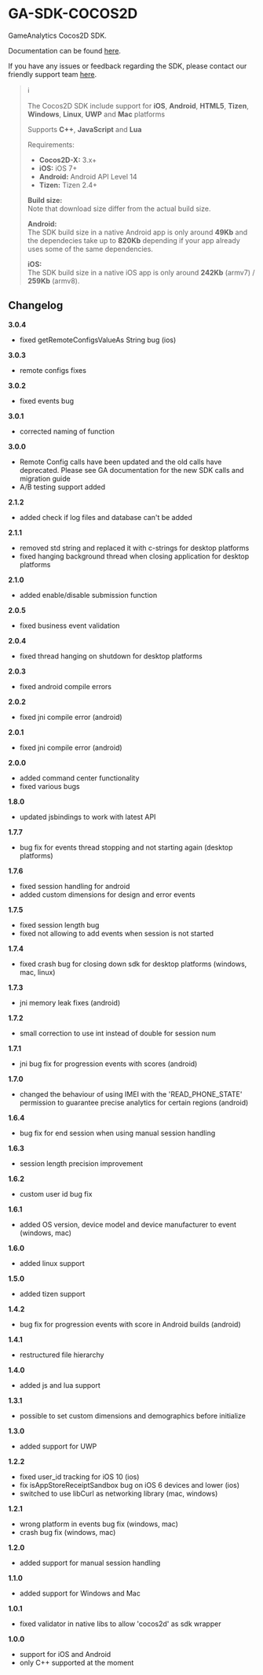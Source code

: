# GA-SDK-COCOS2D
GameAnalytics Cocos2D SDK.

Documentation can be found [here](https://gameanalytics.com/docs/cocos2d-sdk).

If you have any issues or feedback regarding the SDK, please contact our friendly support team [here](https://gameanalytics.com/contact).

> :information_source:
>
> The Cocos2D SDK include support for **iOS**, **Android**, **HTML5**, **Tizen**, **Windows**, **Linux**, **UWP** and **Mac** platforms
>
> Supports **C++**, **JavaScript** and **Lua**
>
> Requirements:
> * **Cocos2D-X:** 3.x+  
> * **iOS:** iOS 7+
> * **Android:** Android API Level 14
> * **Tizen:** Tizen 2.4+   
>   
> **Build size:**   
> Note that download size differ from the actual build size.   
>   
> **Android:**   
> The SDK build size in a native Android app is only around **49Kb** and the dependecies take up to **820Kb** depending if your app already uses some of the same dependencies.   
>   
> **iOS:**   
> The SDK build size in a native iOS app is only around **242Kb** (armv7) / **259Kb** (armv8).


Changelog
---------
<!--(CHANGELOG_TOP)-->
**3.0.4**
* fixed getRemoteConfigsValueAs String bug (ios)

**3.0.3**
* remote configs fixes

**3.0.2**
* fixed events bug

**3.0.1**
* corrected naming of function

**3.0.0**
* Remote Config calls have been updated and the old calls have deprecated. Please see GA documentation for the new SDK calls and migration guide
* A/B testing support added

**2.1.2**
* added check if log files and database can't be added

**2.1.1**
* removed std string and replaced it with c-strings for desktop platforms
* fixed hanging background thread when closing application for desktop platforms

**2.1.0**
* added enable/disable submission function

**2.0.5**
* fixed business event validation

**2.0.4**
* fixed thread hanging on shutdown for desktop platforms

**2.0.3**
* fixed android compile errors

**2.0.2**
* fixed jni compile error (android)

**2.0.1**
* fixed jni compile error (android)

**2.0.0**
* added command center functionality
* fixed various bugs

**1.8.0**
* updated jsbindings to work with latest API

**1.7.7**
* bug fix for events thread stopping and not starting again (desktop platforms)

**1.7.6**
* fixed session handling for android
* added custom dimensions for design and error events

**1.7.5**
* fixed session length bug
* fixed not allowing to add events when session is not started

**1.7.4**
* fixed crash bug for closing down sdk for desktop platforms (windows, mac, linux)

**1.7.3**
* jni memory leak fixes (android)

**1.7.2**
* small correction to use int instead of double for session num

**1.7.1**
* jni bug fix for progression events with scores (android)

**1.7.0**
* changed the behaviour of using IMEI with the 'READ_PHONE_STATE' permission to guarantee precise analytics for certain regions (android)

**1.6.4**
* bug fix for end session when using manual session handling

**1.6.3**
* session length precision improvement

**1.6.2**
* custom user id bug fix

**1.6.1**
* added OS version, device model and device manufacturer to event (windows, mac)

**1.6.0**
* added linux support

**1.5.0**
* added tizen support

**1.4.2**
* bug fix for progression events with score in Android builds (android)

**1.4.1**
* restructured file hierarchy

**1.4.0**
* added js and lua support

**1.3.1**
* possible to set custom dimensions and demographics before initialize

**1.3.0**
* added support for UWP

**1.2.2**
* fixed user_id tracking for iOS 10 (ios)
* fix isAppStoreReceiptSandbox bug on iOS 6 devices and lower (ios)
* switched to use libCurl as networking library (mac, windows)

**1.2.1**
* wrong platform in events bug fix (windows, mac)
* crash bug fix (windows, mac)

**1.2.0**
* added support for manual session handling

**1.1.0**
* added support for Windows and Mac

**1.0.1**
* fixed validator in native libs to allow 'cocos2d' as sdk wrapper

**1.0.0**
* support for iOS and Android
* only C++ supported at the moment
